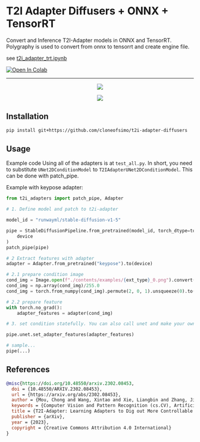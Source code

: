 # T2I Adapter Diffusers + ONNX + TensorRT

Convert and Inference T2I-Adapter models in ONNX and TensorRT. Polygraphy is used to convert from onnx to tensorrt and create engine file.

see [t2i_adapter_trt.ipynb](https://github.com/ffletcherr/t2i-adapter-diffusers/blob/master/t2i_adapter_trt.ipynb)

[![Open In Colab](https://colab.research.google.com/assets/colab-badge.svg)](https://colab.research.google.com/github/ffletcherr/t2i-adapter-diffusers/blob/master/t2i_adapter_trt.ipynb)

_______________

<!-- #region -->
<p align="center">
<img src="contents/keypose_lora.jpg">
</p>
<!-- #endregion -->

<!-- #region -->
<p align="center">
<img src="contents/depth_0.png">
</p>
<!-- #endregion -->

## Installation

```bash
pip install git+https://github.com/cloneofsimo/t2i-adapter-diffusers
```

## Usage

Example code Using all of the adapters is at `test_all.py`. In short, you need to substitute `UNet2DConditionModel` to `T2IAdapterUNet2DConditionModel`. This can be done with patch_pipe.

Example with keypose adapter:

```python
from t2i_adapters import patch_pipe, Adapter

# 1. Define model and patch to t2i-adapter

model_id = "runwayml/stable-diffusion-v1-5"

pipe = StableDiffusionPipeline.from_pretrained(model_id, torch_dtype=torch.float16).to(
    device
)
patch_pipe(pipe)

# 2 Extract features with adapter
adapter = Adapter.from_pretrained("keypose").to(device)

# 2.1 prepare condition image
cond_img = Image.open(f"./contents/examples/{ext_type}_0.png").convert("RGB")
cond_img = np.array(cond_img)/255.0
cond_img = torch.from_numpy(cond_img).permute(2, 0, 1).unsqueeze(0).to(device).float()

# 2.2 prepare feature
with torch.no_grad():
    adapter_features = adapter(cond_img)

# 3. set condition statefully. You can also call unet and make your own sampler. In that case, adapter feature attribute will be ignored.

pipe.unet.set_adapter_features(adapter_features)

# sample...
pipe(...)
```

## References

```bibtex
@misc{https://doi.org/10.48550/arxiv.2302.08453,
  doi = {10.48550/ARXIV.2302.08453},
  url = {https://arxiv.org/abs/2302.08453},
  author = {Mou, Chong and Wang, Xintao and Xie, Liangbin and Zhang, Jian and Qi, Zhongang and Shan, Ying and Qie, Xiaohu},
  keywords = {Computer Vision and Pattern Recognition (cs.CV), Artificial Intelligence (cs.AI), Machine Learning (cs.LG), Multimedia (cs.MM), FOS: Computer and information sciences, FOS: Computer and information sciences},
  title = {T2I-Adapter: Learning Adapters to Dig out More Controllable Ability for Text-to-Image Diffusion Models},
  publisher = {arXiv},
  year = {2023},
  copyright = {Creative Commons Attribution 4.0 International}
}
```
